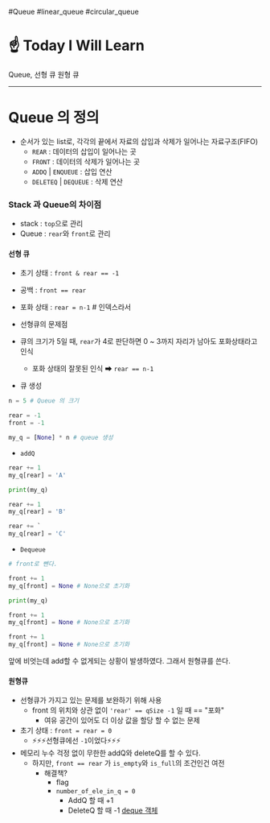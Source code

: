 #Queue #linear_queue #circular_queue
# ☝ Today I Will Learn

Queue,
선형 큐
원형 큐

---

# Queue 의 정의
- 순서가 있는 list로, 각각의 끝에서 자료의 삽입과 삭제가 일어나는 자료구조(FIFO)
	- `REAR` : 데이터의 삽입이 일어나는 곳
	- `FRONT` : 데이터의 삭제가 일어나는 곳
	- `ADDQ` | `ENQUEUE` : 삽입 연산
	- `DELETEQ` | `DEQUEUE` : 삭제 연산


### Stack 과 Queue의 차이점

- stack : `top`으로 관리
- Queue : `rear`와 `front`로 관리

#### 선형 큐

- 초기 상태 : `front & rear == -1`
- 공백 : `front == rear`
- 포화 상태 : `rear = n-1` # 인덱스라서

- 선형큐의 문제점
- 큐의 크기가 5일 때, `rear`가 4로 판단하면 0 ~ 3까지 자리가 남아도 포화상태라고 인식
	- 포화 상태의 잘못된 인식 ➡ `rear == n-1`

- 큐 생성
```python
n = 5 # Queue 의 크기

rear = -1
front = -1

my_q = [None] * n # queue 생성


```
- `addQ`
```python
rear += 1
my_q[rear] = 'A'

print(my_q)

rear += 1
my_q[rear] = 'B'

rear += `
my_q[rear] = 'C'
```
- `Dequeue`
```python
# front로 뺀다.

front += 1
my_q[front] = None # None으로 초기화

print(my_q)

front += 1
my_q[front] = None # None으로 초기화

front += 1
my_q[front] = None # None으로 초기화
```

앞에 비엇는데 add할 수 없게되는 상황이 발생하였다.
그래서 원형큐를 쓴다.

#### 원형큐
- 선형큐가 가지고 있는 문제를 보완하기 위해 사용
	- front 의 위치와 상관 없이 `'rear' == qSize -1` 일 때 == "포화" 
		- 여유 공간이 있어도 더 이상 값을 할당 할 수 없는 문제
- 초기 상태 : `front = rear = 0`
	- ⚡⚡⚡선형큐에선 `-1`이었다⚡⚡⚡
- 메모리 누수 걱정 없이 무한한 addQ와 deleteQ를 할 수 있다.
	- 하지만, `front == rear` 가 `is_empty`와 `is_full`의 조건인건 여전
		- 해결책?
			- flag
			- `number_of_ele_in_q = 0`
				- AddQ 할 때 +1
				- DeleteQ 할 때 -1
	[deque 객체](https://docs.python.org/ko/3/library/collections.html#deque-objects)
	